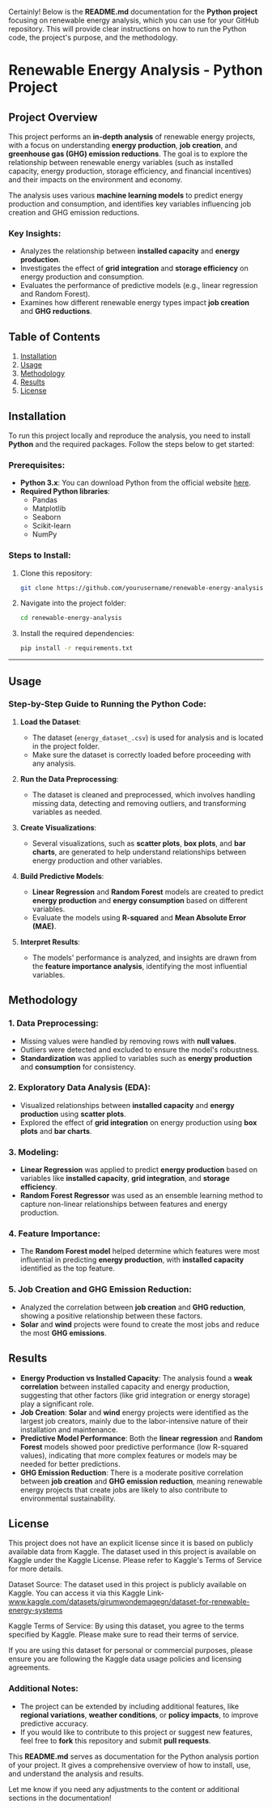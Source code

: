 Certainly! Below is the **README.md** documentation for the **Python project** focusing on renewable energy analysis, which you can use for your GitHub repository. This will provide clear instructions on how to run the Python code, the project's purpose, and the methodology.



# Renewable Energy Analysis - Python Project

## Project Overview

This project performs an **in-depth analysis** of renewable energy projects, with a focus on understanding **energy production**, **job creation**, and **greenhouse gas (GHG) emission reductions**. The goal is to explore the relationship between renewable energy variables (such as installed capacity, energy production, storage efficiency, and financial incentives) and their impacts on the environment and economy.

The analysis uses various **machine learning models** to predict energy production and consumption, and identifies key variables influencing job creation and GHG emission reductions.

### **Key Insights**:
- Analyzes the relationship between **installed capacity** and **energy production**.
- Investigates the effect of **grid integration** and **storage efficiency** on energy production and consumption.
- Evaluates the performance of predictive models (e.g., linear regression and Random Forest).
- Examines how different renewable energy types impact **job creation** and **GHG reductions**.



## Table of Contents

1. [Installation](#installation)
2. [Usage](#usage)
3. [Methodology](#methodology)
4. [Results](#results)
5. [License](#license)



## Installation

To run this project locally and reproduce the analysis, you need to install **Python** and the required packages. Follow the steps below to get started:

### Prerequisites:
- **Python 3.x**: You can download Python from the official website [here](https://www.python.org/downloads/).
- **Required Python libraries**:
  - Pandas
  - Matplotlib
  - Seaborn
  - Scikit-learn
  - NumPy

### Steps to Install:
1. Clone this repository:
   ```bash
   git clone https://github.com/yourusername/renewable-energy-analysis.git
   ```
2. Navigate into the project folder:
   ```bash
   cd renewable-energy-analysis
   ```
3. Install the required dependencies:
   ```bash
   pip install -r requirements.txt
   ```

---

## Usage

### Step-by-Step Guide to Running the Python Code:

1. **Load the Dataset**:
   - The dataset (`energy_dataset_.csv`) is used for analysis and is located in the project folder.
   - Make sure the dataset is correctly loaded before proceeding with any analysis.

2. **Run the Data Preprocessing**:
   - The dataset is cleaned and preprocessed, which involves handling missing data, detecting and removing outliers, and transforming variables as needed.
   
3. **Create Visualizations**:
   - Several visualizations, such as **scatter plots**, **box plots**, and **bar charts**, are generated to help understand relationships between energy production and other variables.

4. **Build Predictive Models**:
   - **Linear Regression** and **Random Forest** models are created to predict **energy production** and **energy consumption** based on different variables.
   - Evaluate the models using **R-squared** and **Mean Absolute Error (MAE)**.

5. **Interpret Results**:
   - The models' performance is analyzed, and insights are drawn from the **feature importance analysis**, identifying the most influential variables.



## Methodology

### 1. **Data Preprocessing**:
   - Missing values were handled by removing rows with **null values**.
   - Outliers were detected and excluded to ensure the model's robustness.
   - **Standardization** was applied to variables such as **energy production** and **consumption** for consistency.

### 2. **Exploratory Data Analysis (EDA)**:
   - Visualized relationships between **installed capacity** and **energy production** using **scatter plots**.
   - Explored the effect of **grid integration** on energy production using **box plots** and **bar charts**.

### 3. **Modeling**:
   - **Linear Regression** was applied to predict **energy production** based on variables like **installed capacity**, **grid integration**, and **storage efficiency**.
   - **Random Forest Regressor** was used as an ensemble learning method to capture non-linear relationships between features and energy production.

### 4. **Feature Importance**:
   - The **Random Forest model** helped determine which features were most influential in predicting **energy production**, with **installed capacity** identified as the top feature.

### 5. **Job Creation and GHG Emission Reduction**:
   - Analyzed the correlation between **job creation** and **GHG reduction**, showing a positive relationship between these factors.
   - **Solar** and **wind** projects were found to create the most jobs and reduce the most **GHG emissions**.



## Results

- **Energy Production vs Installed Capacity**: The analysis found a **weak correlation** between installed capacity and energy production, suggesting that other factors (like grid integration or energy storage) play a significant role.
- **Job Creation**: **Solar** and **wind** energy projects were identified as the largest job creators, mainly due to the labor-intensive nature of their installation and maintenance.
- **Predictive Model Performance**: Both the **linear regression** and **Random Forest** models showed poor predictive performance (low R-squared values), indicating that more complex features or models may be needed for better predictions.
- **GHG Emission Reduction**: There is a moderate positive correlation between **job creation** and **GHG emission reduction**, meaning renewable energy projects that create jobs are likely to also contribute to environmental sustainability.



## License
This project does not have an explicit license since it is based on publicly available data from Kaggle. The dataset used in this project is available on Kaggle under the Kaggle License. Please refer to Kaggle's Terms of Service for more details.

Dataset Source: The dataset used in this project is publicly available on Kaggle. You can access it via this Kaggle Link- www.kaggle.com/datasets/girumwondemagegn/dataset-for-renewable-energy-systems 

Kaggle Terms of Service: By using this dataset, you agree to the terms specified by Kaggle. Please make sure to read their terms of service.

If you are using this dataset for personal or commercial purposes, please ensure you are following the Kaggle data usage policies and licensing agreements.


### **Additional Notes**:

- The project can be extended by including additional features, like **regional variations**, **weather conditions**, or **policy impacts**, to improve predictive accuracy.
- If you would like to contribute to this project or suggest new features, feel free to **fork** this repository and submit **pull requests**.



This **README.md** serves as documentation for the Python analysis portion of your project. It gives a comprehensive overview of how to install, use, and understand the analysis and results.

Let me know if you need any adjustments to the content or additional sections in the documentation!
